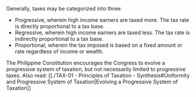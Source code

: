 Generally, taxes may be categorized into three:
- Progressive, wherein high income earners are taxed more. The tax rate is directly proportional to a tax base.
- Regressive, wherein high income earners are taxed less. The tax rate is indirectly proportional to a tax base.
- Proportional, wherein the tax imposed is based on a fixed amount or rate regardless of income or wealth.

The Philippine Constitution encourages the Congress to evolve a progressive system of taxation, but not necessarily limited to progressive taxes. Also read: [[./TAX-01 - Principles of Taxation - Synthesis#Uniformity and Progressive System of Taxation|Evolving a Progressive System of Taxation]]
